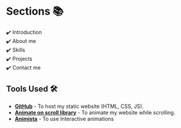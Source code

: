 # Sections 📚

✔️ Introduction\
✔️ About me \
✔️ Skills\
✔️ Projects\
✔️ Contact me

## Tools Used 🛠️
* [<b>GitHub</b>](https://github.com/) - To host my static website (HTML, CSS, JS).
* [<b>Animate on scroll library</b>](https://github.com/michalsnik/aos) - To animate my website while scrolling.
* [<b>Animista</b>](https://animista.net/) - To use Interactive animations


